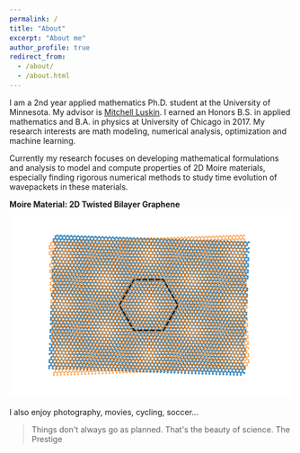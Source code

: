 ```yaml
---
permalink: /
title: "About"
excerpt: "About me"
author_profile: true
redirect_from: 
  - /about/
  - /about.html
---
```


I am a 2nd year applied mathematics Ph.D. student at the University of Minnesota. My advisor is [Mitchell Luskin](https://www-users.cse.umn.edu/~luskin/). I earned an Honors B.S. in applied mathematics and B.A. in physics at University of Chicago in 2017. My research interests are math modeling, numerical analysis, optimization and machine learning.

Currently my research focuses on developing mathematical formulations and analysis to model and compute properties of 2D Moire materials, especially finding rigorous numerical methods to study time evolution of wavepackets in these materials. 

**Moire Material: 2D Twisted Bilayer Graphene**
![moire](/images/moire_white_background.png)


I also enjoy photography, movies, cycling, soccer...

>Things don't always go as planned. That's the beauty of science.
>The Prestige
